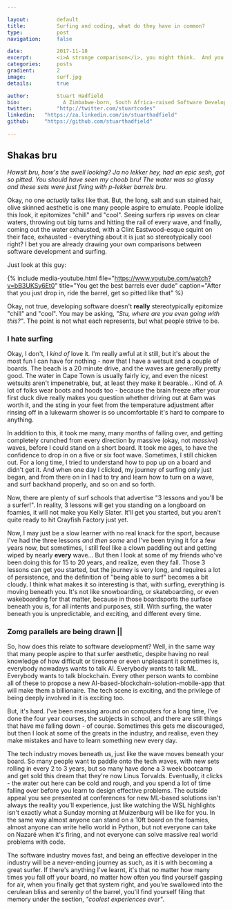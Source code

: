 ```yaml
---

layout:			default
title:  		Surfing and coding, what do they have in common?
type:			post
navigation: 	false

date:   		2017-11-18
excerpt: 		<i>A strange comparison</i>, you might think.  And you'd be right.  But extreme sports, and software development have <b>more</b> in common that you might realize.
categories:		posts
gradient: 		2
image: 			surf.jpg
details:		true

author: 		Stuart Hadfield
bio: 			  A Zimbabwe-born, South Africa-raised Software Developer, living in Cape Town. My views are my own.
twitter: 		"http://twitter.com/stuartcodes"
linkedin: 	"https://za.linkedin.com/in/stuarthadfield"
github:     "https://github.com/stuarthadfield"

---
```



## Shakas bru

*Howsit bru, how's the swell looking?  Ja no lekker hey, had an epic sesh, got so pitted.  You should have seen my choob bru!  The water was so glassy and these sets were just firing with p-lekker barrels bru.*

Okay, no one *actually* talks like that.  But, the long, salt and sun stained hair, olive skinned aesthetic is one many people aspire to emulate.  People idolize this look, it epitomizes "chill" and "cool".  Seeing surfers rip waves on clear waters, throwing out big turns and hitting the rail of every wave, and finally, coming out the water exhausted, with a Clint Eastwood-esque squint on their face, exhausted - everything about it is just so stereotypically cool right?  I bet you are already drawing your own comparisons between software development and surfing.

Just look at this guy:

{% include media-youtube.html file="https://www.youtube.com/watch?v=bB3UKSy6Et0" title="You get the best barrels ever dude" caption="After that you just drop in, ride the barrel, get so pitted like that" %}

Okay, not true, developing software doesn't **really** stereotypically epitomize "chill" and "cool".  You may be asking, *"Stu, where are you even going with this?"*.  The point is not what each represents, but what people strive to be.  

### I hate surfing

Okay, I don't, I *kind of* love it.  I'm really awful at it still, but it's about the most fun I can have for nothing - now that I have a wetsuit and a couple of boards.  The beach is a 20 minute drive, and the waves are generally pretty good.  The water in Cape Town is usually fairly icy, and even the nicest wetsuits aren't impenetrable, but, at least they make it bearable... Kind of.  A lot of folks wear boots and hoods too - because the brain freeze after your first duck dive really makes you question whether driving out at 6am was worth it, and the sting in your feet from the temperature adjustment after rinsing off in a lukewarm shower is so uncomfortable it's hard to compare to anything.

In addition to this, it took me many, many months of falling over, and getting completely crunched from every direction by massive (okay, not *massive*) waves, before I could stand on a short board.  It took me ages, to have the confidence to drop in on a five or six foot wave.  Sometimes, I still chicken out.  For a long time, I tried to understand how to pop up on a board and didn't get it.  And when one day I clicked, my journey of surfing only just began, and from there on in I had to try and learn how to turn on a wave, and surf backhand properly, and so on and so forth.  

Now, there are plenty of surf schools that advertise "3 lessons and you'll be a surfer!". In reality, 3 lessons will get you standing on a longboard on foamies, it will not make you Kelly Slater.  It'll get you started, but you aren't quite ready to hit Crayfish Factory just yet.

Now, I may just be a slow learner with no real knack for the sport, because I've had the three lessons *and then some* and I've been trying it for a few years now, but sometimes, I still feel like a clown paddling out and getting wiped by nearly **every** wave...  But then I look at some of my friends who've been doing this for 15 to 20 years, and realize, even they fall.  Those 3 lessons can get you started, but the journey is very long, and requires a lot of persistence, and the definition of "being able to surf" becomes a bit cloudy.  I think what makes it so interesting is that, with surfing, everything is moving beneath you.  It's not like snowboarding, or skateboarding, or even wakeboarding for that matter, because in those boardsports the surface beneath you is, for all intents and purposes, still.  With surfing, the water beneath you is unpredictable, and exciting, and different every time.

### Zomg parallels are being drawn ||

So, how does this relate to software development?  Well, in the same way that many people aspire to that surfer aesthetic, despite having no real knowledge of how difficult or tiresome or even unpleasant it sometimes is, everybody nowadays wants to talk AI.  Everybody wants to talk ML.  Everybody wants to talk blockchain.  Every other person wants to combine all of these to propose a new AI-based-blockchain-solution-mobile-app that will make them a billionaire.  The tech scene is exciting, and the privilege of being deeply involved in it is exciting too.  

But, it's hard. I've been messing around on computers for a long time, I've done the four year courses, the subjects in school, and there are still things that have me falling down - of course.  Sometimes this gets me discouraged, but then I look at some of the greats in the industry, and realise, even they make mistakes and have to learn something new every day.

The tech industry moves beneath us, just like the wave moves beneath your board.  So many people want to paddle onto the tech waves, with new sets rolling in every 2 to 3 years, but so many have done a 3 week bootcamp and get sold this dream that they're now Linus Torvalds.  Eventually, it clicks - the water out here can be cold and rough, and you spend a lot of time falling over before you learn to design effective problems. The outside appeal you see presented at conferences for new ML-based solutions isn't always the reality you'll experience, just like watching the WSL highlights isn't exactly what a Sunday morning at Muizenburg will be like for you.  In the same way almost anyone can stand on a 10ft board on the foamies, almost anyone can write hello world in Python, but not everyone can take on Nazaré when it's firing, and not everyone can solve massive real world problems with code.

The software industry moves fast, and being an effective developer in the industry will be a never-ending journey as such, as it is with becoming a great surfer.  If there's anything I've learnt, it's that no matter how many times you fall off your board, no matter how often you find yourself gasping for air, when you finally get that system right, and you're swallowed into the cerulean bliss and serenity of the barrel, you'll find yourself filing that memory under the section, *"coolest experiences ever"*.
